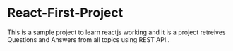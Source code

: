 # React-First-Project

This is a sample project to learn reactjs working and it is a project retreives Questions and Answers from all topics using REST API..